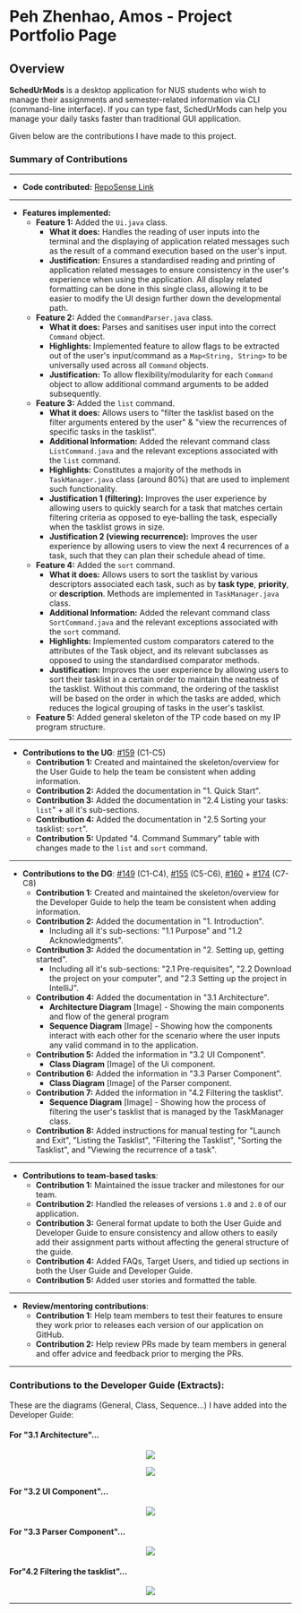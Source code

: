 # Peh Zhenhao, Amos - Project Portfolio Page

## Overview <a id="scrollToHere"></a>
**SchedUrMods** is a desktop application for NUS students who wish to manage their assignments 
and semester-related information via CLI (command-line interface). If you can type fast, SchedUrMods 
can help you manage your daily tasks faster than traditional GUI application.

Given below are the contributions I have made to this project.

### Summary of Contributions

---

- **Code contributed:** [RepoSense Link](https://nus-cs2113-ay2122s1.github.io/tp-dashboard/?search=apzh&sort=groupTitle&sortWithin=title&timeframe=commit&mergegroup=&groupSelect=groupByRepos&breakdown=true&checkedFileTypes=docs~functional-code~test-code~other&since=2021-09-25&tabOpen=true&tabType=authorship&tabAuthor=APZH&tabRepo=AY2122S1-CS2113T-W13-3%2Ftp%5Bmaster%5D&authorshipIsMergeGroup=false&authorshipFileTypes=docs~functional-code~test-code&authorshipIsBinaryFileTypeChecked=false)

---

- **Features implemented:**
  - **Feature 1:** Added the `Ui.java` class. 
    - **What it does:** Handles the reading of user inputs into the terminal and the displaying of 
    application related messages such as the result of a command execution based on the user's input.
    - **Justification:** Ensures a standardised reading and printing of application related messages to ensure
    consistency in the user's experience when using the application. All display related formatting can be done
    in this single class, allowing it to be easier to modify the UI design further down the developmental path.
  - **Feature 2:** Added the `CommandParser.java` class.
    - **What it does:** Parses and sanitises user input into the correct `Command` object.
    - **Highlights:** Implemented feature to allow flags to be extracted out of the user's input/command as a `Map<String, String>` 
    to be universally used across all `Command` objects. 
    - **Justification:** To allow flexibility/modularity for each `Command` object to allow additional command arguments to be added subsequently.
  - **Feature 3:** Added the `list` command. 
    - **What it does:** Allows users to "filter the tasklist based on the filter arguments entered by the user" & "view the recurrences of specific tasks in the tasklist".
    - **Additional Information:** Added the relevant command class `ListCommand.java` and the relevant exceptions associated with the `list` command.
    - **Highlights:** Constitutes a majority of the methods in `TaskManager.java` class (around 80%) that are used to implement such functionality.
    - **Justification 1 (filtering):** Improves the user experience by allowing users to quickly search for a task that matches certain filtering criteria
    as opposed to eye-balling the task, especially when the tasklist grows in size.
    - **Justification 2 (viewing recurrence):** Improves the user experience by allowing users to view the next 4 recurrences of a task,
    such that they can plan their schedule ahead of time.
  - **Feature 4:** Added the `sort` command. 
    - **What it does:** Allows users to sort the tasklist by various descriptors associated each task, 
    such as by **task type**, **priority**, or **description**. Methods are implemented in `TaskManager.java` class.
    - **Additional Information:** Added the relevant command class `SortCommand.java` and the relevant exceptions associated with the `sort` command.
    - **Highlights:** Implemented custom comparators catered to the attributes of the Task object, and its relevant subclasses as opposed
    to using the standardised comparator methods.
    - **Justification:** Improves the user experience by allowing users to sort their tasklist in a certain order to maintain the
    neatness of the tasklist. Without this command, the ordering of the tasklist will be based on the order in which the tasks are added,
    which reduces the logical grouping of tasks in the user's tasklist.
  - **Feature 5:** Added general skeleton of the TP code based on my IP program structure.
  
---

- **Contributions to the UG**: 
[#159](https://github.com/AY2122S1-CS2113T-W13-3/tp/pull/159) (C1-C5)
  - **Contribution 1:** Created and maintained the skeleton/overview for the User Guide to help the team be consistent when adding information.
  - **Contribution 2:** Added the documentation in "1. Quick Start".
  - **Contribution 3:** Added the documentation in "2.4 Listing your tasks: `list`" + all it's sub-sections.
  - **Contribution 4:** Added the documentation in "2.5 Sorting your tasklist: `sort`".
  - **Contribution 5:** Updated "4. Command Summary" table with changes made to the `list` and `sort` command.

---

- **Contributions to the DG**: 
[#149](https://github.com/AY2122S1-CS2113T-W13-3/tp/pull/149) (C1-C4), 
[#155](https://github.com/AY2122S1-CS2113T-W13-3/tp/pull/155) (C5-C6),
[#160](https://github.com/AY2122S1-CS2113T-W13-3/tp/pull/160) +
[#174](https://github.com/AY2122S1-CS2113T-W13-3/tp/pull/174) (C7-C8)
  - **Contribution 1:** Created and maintained the skeleton/overview for the Developer Guide to help the team be consistent when adding information.
  - **Contribution 2:** Added the documentation in "1. Introduction".
    - Including all it's sub-sections: "1.1 Purpose" and "1.2 Acknowledgments".
  - **Contribution 3:** Added the documentation in "2. Setting up, getting started".
    - Including all it's sub-sections: "2.1 Pre-requisites", "2.2 Download the project on your computer", and "2.3 Setting up the project in IntelliJ".
  - **Contribution 4:** Added the documentation in "3.1 Architecture".
    -  **Architecture Diagram** [Image] - Showing the main components and flow of the general program
    -  **Sequence Diagram** [Image] - Showing how the components interact with each other for the scenario 
    where the user inputs any valid command in to the application. 
  - **Contribution 5:** Added the information in "3.2 UI Component".
    - **Class Diagram** [Image] of the Ui component.
  - **Contribution 6:** Added the information in "3.3 Parser Component".
    - **Class Diagram** [Image] of the Parser component.
  - **Contribution 7:** Added the information in "4.2 Filtering the tasklist".
    - **Sequence Diagram** [Image] - Showing how the process of filtering the user's tasklist that is managed 
    by the TaskManager class.
  - **Contribution 8:** Added instructions for manual testing for "Launch and Exit", "Listing the Tasklist", "Filtering the Tasklist", "Sorting the Tasklist",
        and "Viewing the recurrence of a task".

---

- **Contributions to team-based tasks**:
  - **Contribution 1:** Maintained the issue tracker and milestones for our team.
  - **Contribution 2:** Handled the releases of versions `1.0` and `2.0` of our application.
  - **Contribution 3:** General format update to both the User Guide and Developer Guide to ensure consistency and allow others to easily
  add their assignment parts without affecting the general structure of the guide.
  - **Contribution 4:** Added FAQs, Target Users, and tidied up sections in both the User Guide and Developer Guide.
  - **Contribution 5:** Added user stories and formatted the table.

---

- **Review/mentoring contributions**:
  - **Contribution 1:** Help team members to test their features to ensure they work prior to releases each version of our application on GitHub.
  - **Contribution 2:** Help review PRs made by team members in general and offer advice and feedback prior to merging the PRs.

---

<div style="page-break-after: always;"></div>

### Contributions to the Developer Guide (Extracts):

These are the diagrams (General, Class, Sequence...) I have added into the Developer Guide:

#### For "3.1 Architecture"...
<p align="center">
    <img src="../images/AmosUMLDiagrams/Architecture.png">
</p>

<p align="center">
    <img src="../images/AmosUMLDiagrams/SD_ValidInput.png">
</p>

<div style="page-break-after: always;"></div>

#### For "3.2 UI Component"...
<p align="center">
    <img src="../images/AmosUMLDiagrams/CD_UIComponent.png">
</p>

#### For "3.3 Parser Component"...
<p align="center">
    <img src="../images/AmosUMLDiagrams/CD_ParserComponent.png">
</p>

<div style="page-break-after: always;"></div>

#### For"4.2 Filtering the tasklist"...
<p align="center">
    <img src="../images/AmosUMLDiagrams/SD_FilteringTasklist.png">
</p>

---
